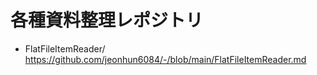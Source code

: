 # 各種資料整理レポジトリ
- FlatFileItemReader/
  https://github.com/jeonhun6084/-/blob/main/FlatFileItemReader.md
